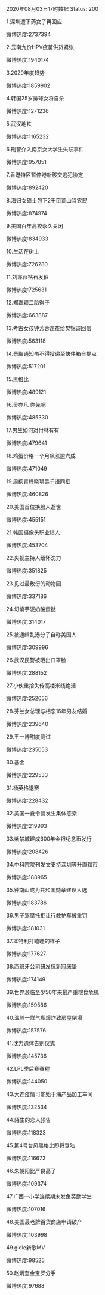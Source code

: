 2020年08月03日17时数据
Status: 200

1.深圳遭下药女子再回应

微博热度:2737394

2.云南九价HPV疫苗供货紧张

微博热度:1940174

3.2020年度趋势

微博热度:1859902

4.韩国25岁排球女将自杀

微博热度:1271236

5.武汉地铁

微博热度:1165232

6.刑警介入南京女大学生失联事件

微博热度:957851

7.香港特区暂停港新移交逃犯协定

微博热度:892420

8.海归女硕士包下2千亩荒山当农民

微博热度:874974

9.美国百年高校永久关闭

微博热度:834933

10.生活在树上

微博热度:726280

11.刘亦菲钻石发箍

微博热度:725631

12.郑嘉颖二胎得子

微博热度:663887

13.考古女孩钟芳蓉连夜给樊锦诗回信

微博热度:563118

14.录取通知书不得投递至快件箱自提点

微博热度:517201

15.黑格比

微博热度:489121

16.吴亦凡 你先吧

微博热度:485330

17.男生如何对付林有有

微博热度:479641

18.鸡蛋价格一个月飙涨逾六成

微博热度:471049

19.周扬青程晓玥吴千语同框

微博热度:460826

20.美国首位换脸人逝世

微博热度:455151

21.韩国摄像头职业猎人

微博热度:453704

22.央视主持人缅怀沈力

微博热度:351825

23.见过最敷衍的动物园

微博热度:337186

24.幻紫芋泥奶酪蛋挞

微博热度:314017

25.被通缉乱港分子自称美国人

微博热度:309996

26.武汉民警被晒出口罩脸

微博热度:288152

27.小伙重拾失传高楼米线绝活

微博热度:252056

28.芬兰女总理与相恋16年男友结婚

微博热度:239640

29.王一博甜度测试

微博热度:235053

30.基金

微博热度:229533

31.杨英格退赛

微博热度:228432

32.美国一夏令营发生集体感染

微博热度:219993

33.紫禁城建成600年金银纪念币发行

微博热度:208426

34.中科院院刊发文支持深圳等升直辖市

微博热度:188965

35.钟南山成为共和国勋章建议人选

微博热度:183786

36.男子驾摩托拒让行救护车被重罚

微博热度:181031

37.本特利打瞌睡的样子

微博热度:177627

38.西班牙公司研发抗新冠床垫

微博热度:174149

39.世界濒临至少50年来最严重粮食危机

微博热度:159586

40.温岭一煤气瓶爆炸致房屋倒塌

微博热度:157576

41.沈力遗体告别仪式

微博热度:145736

42.LPL季后赛赛程

微博热度:144050

43.大连疫情可能始于海产品加工车间

微博热度:132534

44.陌生的恋人预告

微博热度:118323

45.第4号台风黑格比即将登陆

微博热度:116672

46.朱朝阳比严良高了

微博热度:109374

47.广西一小学连续期末发鱼奖励学生

微博热度:107016

48.美国最老牌百货商店申请破产

微博热度:103998

49.gidle新歌MV

微博热度:98525

50.赵炳奎金宝罗分手

微博热度:97688

